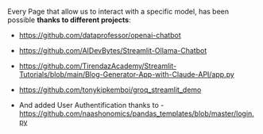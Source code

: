 Every Page that allow us to interact with a specific model, has been possible **thanks to different projects**:

* https://github.com/dataprofessor/openai-chatbot
* https://github.com/AIDevBytes/Streamlit-Ollama-Chatbot
* https://github.com/TirendazAcademy/Streamlit-Tutorials/blob/main/Blog-Generator-App-with-Claude-API/app.py
* https://github.com/tonykipkemboi/groq_streamlit_demo

* And added User Authentification thanks to - https://github.com/naashonomics/pandas_templates/blob/master/login.py